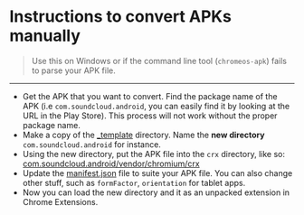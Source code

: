 # Instructions to convert APKs manually
> Use this on Windows or if the command line tool (`chromeos-apk`) fails to parse your APK file. 

*****


- Get the APK that you want to convert. Find the package name of the APK (i.e `com.soundcloud.android`, you can easily find it by looking at the URL in the Play Store). This process will not work without the proper package name.
- Make a copy of the [_template](https://github.com/vladikoff/chromeos-apk/tree/master/_template) directory. Name the **new directory** `com.soundcloud.android` for instance.
- Using the new directory, put the APK file into the `crx` directory, like so: [com.soundcloud.android/vendor/chromium/crx](https://github.com/vladikoff/chromeos-apk/tree/master/_template/vendor/chromium/crx)
- Update the [manifest.json](https://github.com/vladikoff/chromeos-apk/blob/master/_template/manifest.json#L8) file to suite your APK file. You can also change other stuff, such as `formFactor`, `orientation` for tablet apps.
- Now you can load the new directory and it as an unpacked extension in Chrome Extensions.
